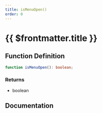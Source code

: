 ```yaml
---
title: isMenuOpen()
order: 0
---
```


# {{ $frontmatter.title }}

<!--@include: ./isMenuOpen_partial_header.md-->

## Function Definition

```ts
function isMenuOpen(): boolean;
```

### Returns

* boolean

## Documentation

<!--@include: ./isMenuOpen_partial_footer.md-->
